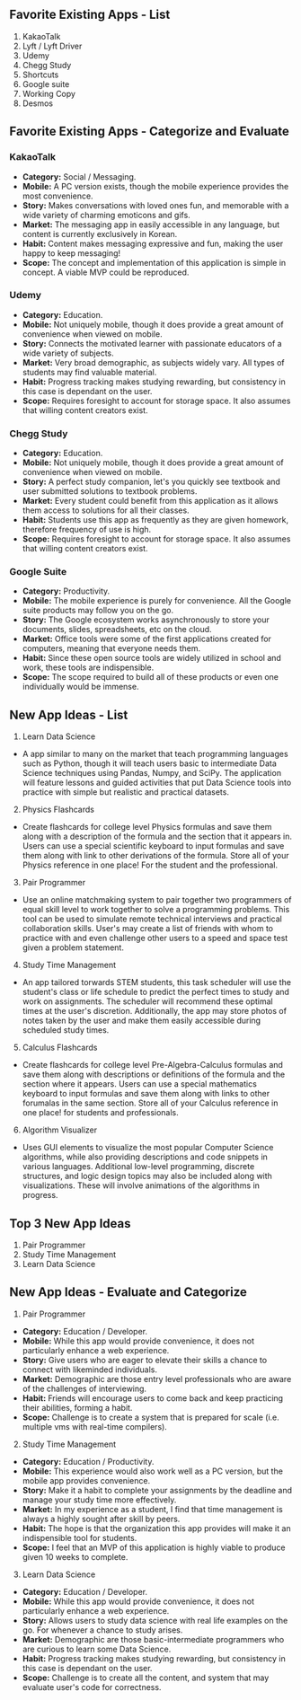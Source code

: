 ## Favorite Existing Apps - List
1. KakaoTalk
2. Lyft / Lyft Driver
3. Udemy
4. Chegg Study
5. Shortcuts
6. Google suite
7. Working Copy
8. Desmos

## Favorite Existing Apps - Categorize and Evaluate
### KakaoTalk
  - **Category:** Social / Messaging.
  - **Mobile:** A PC version exists, though the mobile experience provides the most convenience.
  - **Story:** Makes conversations with loved ones fun, and memorable with a wide variety of charming emoticons and gifs.
  - **Market:** The messaging app in easily accessible in any language, but content is currently exclusively in Korean.
  - **Habit:** Content makes messaging expressive and fun, making the user happy to keep messaging!
  - **Scope:** The concept and implementation of this application is simple in concept. A viable MVP could be reproduced.

### Udemy
  - **Category:** Education.
  - **Mobile:** Not uniquely mobile, though it does provide a great amount of convenience when viewed on mobile.
  - **Story:** Connects the motivated learner with passionate educators of a wide variety of subjects.
  - **Market:** Very broad demographic, as subjects widely vary. All types of students may find valuable material.
  - **Habit:** Progress tracking makes studying rewarding, but consistency in this case is dependant on the user.
  - **Scope:** Requires foresight to account for storage space. It also assumes that willing content creators exist.
  
### Chegg Study
  - **Category:** Education.
  - **Mobile:** Not uniquely mobile, though it does provide a great amount of convenience when viewed on mobile.
  - **Story:** A perfect study companion, let's you quickly see textbook and user submitted solutions to textbook problems.
  - **Market:** Every student could benefit from this application as it allows them access to solutions for all their classes.
  - **Habit:** Students use this app as frequently as they are given homework, therefore frequency of use is high.
  - **Scope:** Requires foresight to account for storage space. It also assumes that willing content creators exist.
  
### Google Suite
  - **Category:** Productivity.
  - **Mobile:** The mobile experience is purely for convenience. All the Google suite products may follow you on the go.
  - **Story:** The Google ecosystem works asynchronously to store your documents, slides, spreadsheets, etc on the cloud.
  - **Market:** Office tools were some of the first applications created for computers, meaning that everyone needs them.
  - **Habit:** Since these open source tools are widely utilized in school and work, these tools are indispensible.
  - **Scope:** The scope required to build all of these products or even one individually would be immense.
  
## New App Ideas - List
1. Learn Data Science
  - A app similar to many on the market that teach programming languages such as Python, though it will teach users basic to intermediate
  Data Science techniques using Pandas, Numpy, and SciPy. The application will feature lessons and guided activities that put Data Science
  tools into practice with simple but realistic and practical datasets.
2. Physics Flashcards
  - Create flashcards for college level Physics formulas and save them along with a description of the formula and the section that
  it appears in. Users can use a special scientific keyboard to input formulas and save them along with link to other derivations
  of the formula. Store all of your Physics reference in one place! For the student and the professional.
3. Pair Programmer
  - Use an online matchmaking system to pair together two programmers of equal skill level to work together to solve a programming
  problems. This tool can be used to simulate remote technical interviews and practical collaboration skills. User's may create a
  list of friends with whom to practice with and even challenge other users to a speed and space test given a problem statement.
4. Study Time Management
  - An app tailored torwards STEM students, this task scheduler will use the student's class or life schedule to predict the perfect times
  to study and work on assignments. The scheduler will recommend these optimal times at the user's discretion. Additionally, the app may
  store photos of notes taken by the user and make them easily accessible during scheduled study times.
5. Calculus Flashcards
  - Create flashcards for college level Pre-Algebra-Calculus formulas and save them along with descriptions or definitions of the
  formula and the section where it appears. Users can use a special mathematics keyboard to input formulas and save them along with
  links to other forumalas in the same section. Store all of your Calculus reference in one place! for students and professionals.
6. Algorithm Visualizer
  - Uses GUI elements to visualize the most popular Computer Science algorithms, while also providing descriptions and code snippets
  in various languages. Additional low-level programming, discrete structures, and logic design topics may also be included along with
  visualizations. These will involve animations of the algorithms in progress.
  
## Top 3 New App Ideas
1. Pair Programmer
2. Study Time Management
3. Learn Data Science

## New App Ideas - Evaluate and Categorize
1. Pair Programmer
  - **Category:** Education / Developer.
  - **Mobile:** While this app would provide convenience, it does not particularly enhance a web experience.
  - **Story:** Give users who are eager to elevate their skills a chance to connect with likeminded individuals.
  - **Market:** Demographic are those entry level professionals who are aware of the challenges of interviewing.
  - **Habit:** Friends will encourage users to come back and keep practicing their abilities, forming a habit.
  - **Scope:** Challenge is to create a system that is prepared for scale (i.e. multiple vms with real-time compilers).
2. Study Time Management
  - **Category:** Education / Productivity.
  - **Mobile:** This experience would also work well as a PC version, but the mobile app provides convenience.
  - **Story:** Make it a habit to complete your assignments by the deadline and manage your study time more effectively.
  - **Market:** In my experience as a student, I find that time management is always a highly sought after skill by peers.
  - **Habit:** The hope is that the organization this app provides will make it an indispensible tool for students.
  - **Scope:** I feel that an MVP of this application is highly viable to produce given 10 weeks to complete.
3. Learn Data Science
  - **Category:** Education / Developer.
  - **Mobile:** While this app would provide convenience, it does not particularly enhance a web experience.
  - **Story:** Allows users to study data science with real life examples on the go. For whenever a chance to study arises.
  - **Market:** Demographic are those basic-intermediate programmers who are curious to learn some Data Science.
  - **Habit:** Progress tracking makes studying rewarding, but consistency in this case is dependant on the user.
  - **Scope:** Challenge is to create all the content, and system that may evaluate user's code for correctness.
